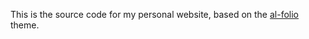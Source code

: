 This is the source code for my personal website, based on the [al-folio](https://github.com/alshedivat/al-folio) theme.

